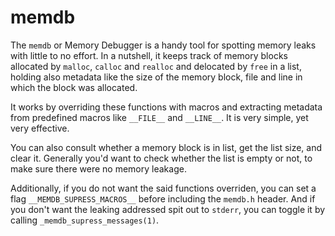 # memdb

The `memdb` or Memory Debugger is a handy tool for spotting memory leaks with little to no effort. In a nutshell, it keeps track of memory blocks allocated by `malloc`, `calloc` and `realloc` and delocated by `free` in a list, holding also metadata like the size of the memory block, file and line in which the block was allocated.

It works by overriding these functions with macros and extracting metadata from predefined macros like `__FILE__` and `__LINE__`. It is very simple, yet very effective.

You can also consult whether a memory block is in list, get the list size, and clear it. Generally you'd want to check whether the list is empty or not, to make sure there were no memory leakage.

Additionally, if you do not want the said functions overriden, you can set a flag `__MEMDB_SUPRESS_MACROS__` before including the `memdb.h` header. And if you don't want the leaking addressed spit out to `stderr`, you can toggle it by calling `_memdb_supress_messages(1)`.